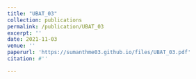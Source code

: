 ```yaml
---
title: "UBAT_03"
collection: publications
permalink: /publication/UBAT_03
excerpt: ''
date: 2021-11-03
venue: ''
paperurl: 'https://sumanthme03.github.io/files/UBAT_03.pdf'
citation: #''

---
```


[Download paper here]: (https://sumanthme03.github.io/files/UBAT_03.pdf)






